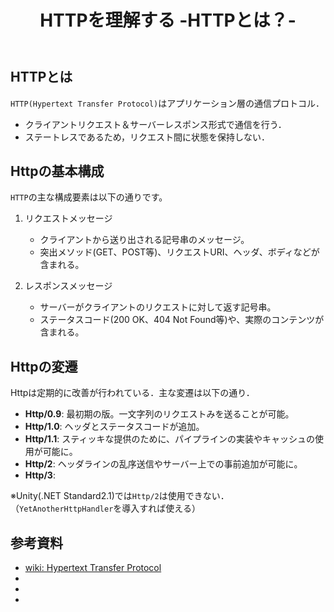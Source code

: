 ﻿---
title: HTTPを理解する -HTTPとは？-
category: Web
tags:
  - HTTP
id: 94a2dfac-8ffe-40af-973e-9158b1ee13c1
---

## HTTPとは

`HTTP(Hypertext Transfer Protocol)`はアプリケーション層の通信プロトコル．


- クライアントリクエスト＆サーバーレスポンス形式で通信を行う．
- ステートレスであるため，リクエスト間に状態を保持しない．

## Httpの基本構成

`HTTP`の主な構成要素は以下の通りです。

1. リクエストメッセージ
   - クライアントから送り出される記号串のメッセージ。
   - 突出メソッド(GET、POST等)、リクエストURI、ヘッダ、ボディなどが含まれる。

2. レスポンスメッセージ
   - サーバーがクライアントのリクエストに対して返す記号串。
   - ステータスコード(200 OK、404 Not Found等)や、実際のコンテンツが含まれる。

##

## Httpの変遷

Httpは定期的に改善が行われている．主な変遷は以下の通り．

- **Http/0.9**: 最初期の版。一文字列のリクエストみを送ることが可能。
- **Http/1.0**: ヘッダとステータスコードが追加。
- **Http/1.1**: スティッキな提供のために、パイプラインの実装やキャッシュの使用が可能に。
- **Http/2**: ヘッダラインの乱序送信やサーバー上での事前追加が可能に。
- **Http/3**: 

※Unity(.NET Standard2.1)では`Http/2`は使用できない．（`YetAnotherHttpHandler`を導入すれば使える）


## 参考資料
- [wiki: Hypertext Transfer Protocol](https://ja.wikipedia.org/wiki/Hypertext_Transfer_Protocol)
- []()
- []()
- []()
